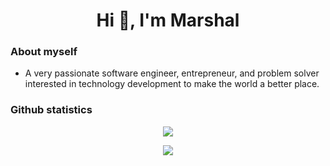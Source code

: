 <h1 align="center">Hi 👋, I'm Marshal</h1>

### About myself

- A very passionate software engineer, entrepreneur, and problem solver interested in technology development to make the world a better place.

### Github statistics


<p align="center">
 <a href="#" alt="MarshalOfficial">
  <img src="https://github-readme-stats.vercel.app/api/top-langs/?username=marshalofficial&layout=compact&hide=php,smarty&bg_color=30,e96443,904e95&title_color=fff&text_color=fff"" />
 </a>
</p>  
  
  
<p align="center">
 <a href="#" alt="MarshalOfficial's github stats">
  <img src="https://github-readme-stats.vercel.app/api?username=marshalofficial&theme=tokyonight&show_icons=true" />
 </a>
</p>  
                                  
